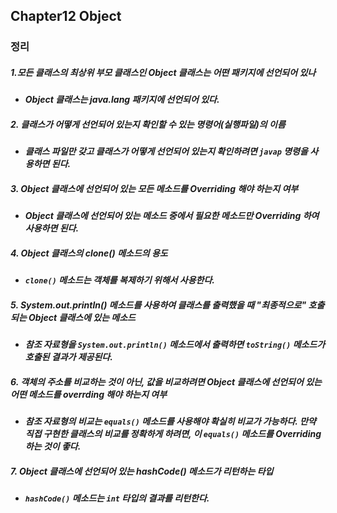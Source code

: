 ## Chapter12 Object

### 정리
##### 1.모든 클래스의 최상위 부모 클래스인 Object 클래스는 어떤 패키지에 선언되어 있나
  - ***Object 클래스는 java.lang 패키지에 선언되어 있다.***

##### 2. 클래스가 어떻게 선언되어 있는지 확인할 수 있는 명령어(실행파일)의 이름
  - ***클래스 파일만 갖고 클래스가 어떻게 선언되어 있는지 확인하려면 ```javap``` 명령을 사용하면 된다.***

##### 3. Object 클래스에 선언되어 있는 모든 메소드를 Overriding 해야 하는지 여부 
  - ***Object 클래스에 선언되어 있는 메소드 중에서 필요한 메소드만 Overriding 하여 사용하면 된다.***

##### 4. Object 클래스의 clone() 메소드의 용도
  - ***```clone()``` 메소드는 객체를 복제하기 위해서 사용한다.***
 
##### 5. System.out.println() 메소드를 사용하여 클래스를 출력했을 때 "최종적으로" 호출되는 Object 클래스에 있는 메소드
  - ***참조 자료형을 ```System.out.println()``` 메소드에서 출력하면 ```toString()``` 메소드가 호출된 결과가 제공된다.***
    
##### 6. 객체의 주소를 비교하는 것이 아닌, 값을 비교하려면 Object 클래스에 선언되어 있는 어떤 메소드를 overrding 해야 하는지 여부 
  -  ***참조 자료형의 비교는 ```equals()``` 메소드를 사용해야 확실히 비교가 가능하다.
만약 직접 구현한 클래스의 비교를 정확하게 하려면, 이 ```equals()``` 메소드를 Overriding하는 것이 좋다.***

##### 7. Object 클래스에 선언되어 있는 hashCode() 메소드가 리턴하는 타입
  -  ***```hashCode()``` 메소드는 ```int``` 타입의 결과를 리턴한다.***
